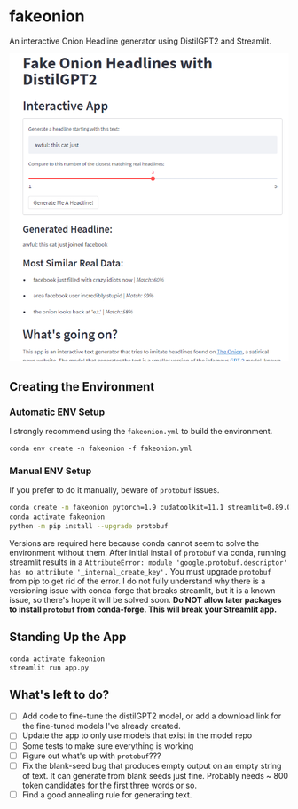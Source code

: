 # fakeonion
An interactive Onion Headline generator using DistilGPT2 and Streamlit.

![A screenshot of the app](docs/img/main_demo_image.PNG)

## Creating the Environment
### Automatic ENV Setup
I strongly recommend using the `fakeonion.yml` to build the environment.
```
conda env create -n fakeonion -f fakeonion.yml
```

### Manual ENV Setup
If you prefer to do it manually, beware of `protobuf` issues. 
```bash
conda create -n fakeonion pytorch=1.9 cudatoolkit=11.1 streamlit=0.89.0 fuzzywuzzy=0.18.0 transformers=4.11 -y
conda activate fakeonion
python -m pip install --upgrade protobuf
```
Versions are required here because conda cannot seem to solve the environment without them. After initial install of `protobuf` via conda, running streamlit results in a `AttributeError: module 'google.protobuf.descriptor' has no attribute '_internal_create_key'.` You must upgrade `protobuf` from pip to get rid of the error. I do not fully understand why there is a versioning issue with conda-forge that breaks streamlit, but it is a known issue, so there's hope it will be solved soon. **Do NOT allow later packages to install `protobuf` from conda-forge. This will break your Streamlit app.**

## Standing Up the App
```
conda activate fakeonion
streamlit run app.py
```

## What's left to do?
 - [ ] Add code to fine-tune the distilGPT2 model, or add a download link for the fine-tuned models I've already created.
 - [ ] Update the app to only use models that exist in the model repo
 - [ ] Some tests to make sure everything is working
 - [ ] Figure out what's up with `protobuf`???
 - [ ] Fix the blank-seed bug that produces empty output on an empty string of text. It can generate from blank seeds just fine. Probably needs ~ 800 token candidates for the first three words or so.
 - [ ] Find a good annealing rule for generating text. 
